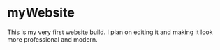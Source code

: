 # myWebsite
This is my very first website build. I plan on editing it and making it look more professional and modern. 
